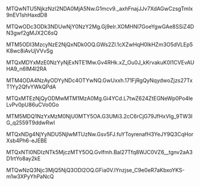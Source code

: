 MTQwNTU5NjkzNzI2NDA0MjA5Nw.G1mcv9._axhFnajJJv7XdAGwCzsgTmIx9nEV1shHaxdD8

MTQwODc3ODk3NDUwNjY0NzY2Mg.Gj9eIr.XOMHNl7GoeYgwGAe8SSiZ4DN3gwf2gMJX2C6sQ

MTM5ODI3MzcyNzE2NjQxNDk0OQ.GWs2Zl.1cXZwHqH0lkHZm3O5dVLEp5K8wc8iAvUjVVvSg

MTQxMDYxMzE0NzYyNjExNTE1Mw.Gv4RHk.xZ_Ou0J_kKrvakuK0I1CVEvAUHA9_n6lM4I2RA

MTM4ODA4NzAyODYyNDc4OTYwNQ.GwUxxh.171FjRgQyNqydwoZjzs27TxT1Yy2QfvYWkQPdA

MTQxMTEzNjQyODMwMTM1MzA0Mg.Gi4YCd.L7twZ624ZtEGNeWp0Po4leLvPv0pU86uCVo0Go

MTM5MDQ1NzYxMzM0NjU0MTY5OA.G3UMi3.2cC6rCjG79JfHxVIg_9TW3IG_q2559T9ddwRwI

MTQxNDg4NjYyNDU5NjIwMTUzNw.Gsv5FJ.fuYToyrenafH3YeJY9Q3CqHorXsb4Ph6-eJEBE

MTQxNTI0NDIzNTk5MjczMTY5OQ.GvIfmh.Bal27Tfq8WJC0VZ6__tgnv2aA3D1rtYo8ay2kE

MTQwNzQ3Njc3MjQ5NjQ3ODI2OQ.GFia0V.IYnzjse_C9e0eR7aKbxoYKS-m1w3XPyYhPaNcQ
